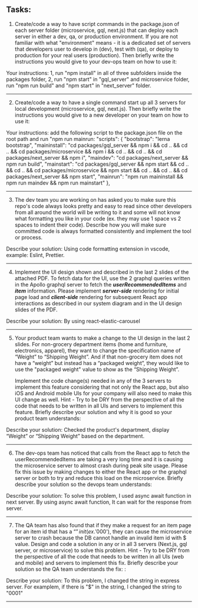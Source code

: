 ## Tasks:

1) Create/code a way to have script commands in the package.json of each server folder (microservice, gql, next.js) that can deploy each server in either a dev, qa, or production environment. If you are not familiar with what "environment" means - it is a dedicated set of servers that developers user to develop in (dev), test with (qa), or deploy to production for your real users (production). Then briefly write the instructions you would give to your dev-ops team on how to use it:

Your instructions: 1, run "npm install" in all of three subfolders inside the packages folder, 2, run "npm start" in "gql_server" and microservice folder, run "npm run build" and "npm start" in "next_server" folder.

---

2) Create/code a way to have a single command start up all 3 servers for local development (microservice, gql, next.js). Then briefly write the instructions you would give to a new developer on your team on how to use it:

Your instructions: 
add the following script to the package.json file on the root path and run "npm run mainrun:
    "scripts": {
        "bootstrap": "lerna bootstrap",
        "maininstall": "cd packages/gql_server && npm i && cd .. && cd .. && cd packages/microservice && npm i && cd .. && cd .. && cd packages/next_server && npm i",
        "maindev": "cd packages/next_server && npm run build",
        "mainstart": "cd packages/gql_server && npm start && cd .. && cd .. && cd packages/microservice && npm start && cd .. && cd .. && cd packages/next_server && npm start",
        "mainrun": "npm run maininstall && npm run maindev && npm run mainstart"
    },

---

3) The dev team you are working on has asked you to make sure this repo's code always looks pretty and easy to read since other developers from all around the world will be writing to it and some will not know what formatting you like in your code (ex. they may use 1 space vs 2 spaces to indent their code). Describe how you will make sure committed code is always formatted consistently and implement the tool or process.

Describe your solution: Using code formatting extension in vscode, example: Eslint, Prettier.

---

4) Implement the UI design shown and described in the last 2 slides of the attached PDF. To fetch data for the UI, use the 2 graphql queries written in the Apollo graphql server to fetch the ___userRecommendedItems___ and ___item___ information. Please implement ___server-side___ rendering for initial page load and ___client-side___ rendering for subsequent React app interactions as described in our system diagram and in the UI design slides of the PDF.

Describe your solution: By using react-elastic-carousel

---

5) Your product team wants to make a change to the UI design in the last 2 slides. For non-grocery department items (home and furniture, electronics, apparel), they want to change the specification name of “Weight” to “Shipping Weight”. And if that non-grocery item does not have a “weight” but instead has a “packaged weight”, they would like to use the "packaged weight" value to show as the “Shipping Weight”.

    Implement the code change(s) needed in any of the 3 servers to implement this feature considering that not only the React app, but also iOS and Android mobile UIs for your company will also need to make this UI change as well. Hint - Try to be DRY from the perspective of all the code that needs to be written in all UIs and servers to implement this feature. Briefly describe your solution and why it is good so your product team understands:

Describe your solution: Checked the product's department, display “Weight” or “Shipping Weight” based on the department.

---

6) The dev-ops team has noticed that calls from the React app to fetch the userRecommendedItems are taking a very long time and it is causing the microservice server to almost crash during peak site usage. Please fix this issue by making changes to either the React app or the graphql server or both to try and reduce this load on the microservice. Briefly describe your solution so the devops team understands:

Describe your solution: To solve this problem, I used async await function in next server. By using async await function, It can wait for the response from server.

---

7) The QA team has also found that if they make a request for an item page for an item id that has a “$” in
it (ex. '000$'), they can cause the microservice server to crash because the DB cannot handle an invalid item id with $ value. Design and code a solution in any or in all 3 servers (Next.js, gql server, or microservice) to solve this problem. Hint - Try to be DRY from the perspective of all the code that needs to be written in all UIs (web and mobile) and servers to implement this fix. Briefly describe your solution so the QA team understands the fix:
:

Describe your solution: To this problem, I changed the string in express server. For examplem, if there is "$" in the string, I changed the string to "0001"

---